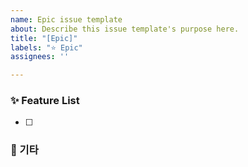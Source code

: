 ```yaml
---
name: Epic issue template
about: Describe this issue template's purpose here.
title: "[Epic]"
labels: "⭐️ Epic"
assignees: ''

---
```


### ✨ Feature List
<!-- 해당 대단위 기능의 하위 Feature들을 태그해주세요 -->

- [ ] 

### 🎸 기타

<!-- 기타 요청사항 및 확인사항이 있다면 적어주세요-->
